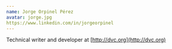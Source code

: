 ```yaml
---
name: Jorge Orpinel Pérez
avatar: jorge.jpg
https://www.linkedin.com/in/jorgeorpinel
---
```


Technical writer and developer at [http://dvc.org](http://dvc.org)
